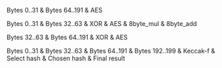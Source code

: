 Bytes 0..31 & Bytes 64..191 & AES

Bytes 0..31 & Bytes 32..63 & XOR & AES & 8byte\_mul & 8byte\_add

Bytes 32..63 & Bytes 64..191 & XOR & AES

Bytes 0..31 & Bytes 32..63 & Bytes 64..191 & Bytes 192..199 & Keccak-f & Select hash & Chosen hash & Final result

